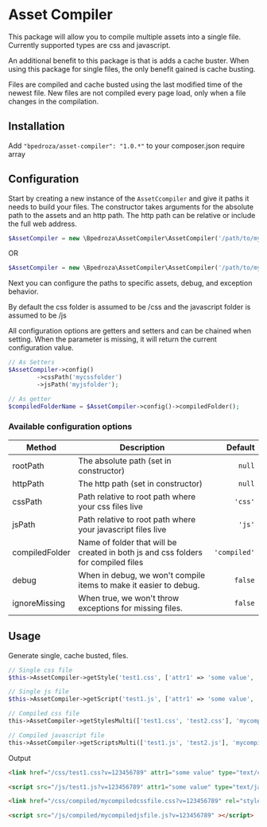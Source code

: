 # Asset Compiler
This package will allow you to compile multiple assets into a single file. Currently supported types are css and javascript.


An additional benefit to this package is that is adds a cache buster. 
When using this package for single files, the only benefit gained is cache busting.


Files are compiled and cache busted using the last modified time of the newest file. New files are not compiled every page load, only when 
a file changes in the compilation.
## Installation
Add `"bpedroza/asset-compiler": "1.0.*"` to your composer.json require array
## Configuration

Start by creating a new instance of the `AssetCcompiler` and give it paths it needs to build your files.
The constructor takes arguments for the absolute path to the assets and an http path. The http path can be relative or include the full web address.
```php
$AssetCompiler = new \Bpedroza\AssetCompiler\AssetCompiler('/path/to/my/assets/', '/assets/');
```
OR
```php
$AssetCompiler = new \Bpedroza\AssetCompiler\AssetCompiler('/path/to/my/assets/', 'http://www.example.com');
```

Next you can configure the paths to specific assets, debug, and exception behavior. 

By default the css folder is assumed to be /css and the javascript folder is assumed to be /js

All configuration options are getters and setters and can be chained when setting. When the parameter is missing, it will return the current configuration value.

```php
// As Setters
$AssetCompiler->config()
        ->cssPath('mycssfolder')
        ->jsPath('myjsfolder');

// As getter
$compiledFolderName = $AssetCompiler->config()->compiledFolder();
```

### Available configuration options

| Method        | Description   | Default  |
| ------------- |-------------| -----:|
| rootPath     | The absolute path (set in constructor) | `null` |
| httpPath     | The http path (set in constructor) | `null` |
| cssPath     | Path relative to root path where your css files live | `'css'` |
| jsPath      | Path relative to root path where your javascript files live     |   `'js'` |
| compiledFolder | Name of folder that will be created in both js and css folders for compiled files      |    `'compiled'` |
| debug | When in debug, we won't compile items to make it easier to debug.     |    `false` |
| ignoreMissing | When true, we won't throw exceptions for missing files.      |    `false` |

## Usage

Generate single, cache busted, files.


```php
// Single css file
$this->AssetCompiler->getStyle('test1.css', ['attr1' => 'some value', 'type' => 'text/css']);

// Single js file
$this->AssetCompiler->getScript('test1.js', ['attr1' => 'some value', 'type' => 'text/javascript']);

// Compiled css file
this->AssetCompiler->getStylesMulti(['test1.css', 'test2.css'], 'mycompiledcssfile.css', $attributes = []);

// Compiled javascript file
this->AssetCompiler->getScriptsMulti(['test1.js', 'test2.js'], 'mycompiledjsfile.js', $attributes = []);

```

Output
```html
<link href="/css/test1.css?v=123456789" attr1="some value" type="text/css" rel="stylesheet" />

<script src="/js/test1.js?v=123456789" attr1="some value" type="text/javascript" ></script>

<link href="/css/compiled/mycompiledcssfile.css?v=123456789" rel="stylesheet" />

<script src="/js/compiled/mycompiledjsfile.js?v=123456789" ></script>
```

